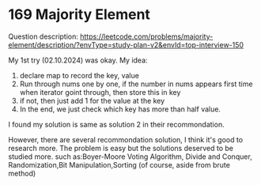 # 169 Majority Element
Question description: https://leetcode.com/problems/majority-element/description/?envType=study-plan-v2&envId=top-interview-150

My 1st try (02.10.2024) was okay.
My idea: 
1. declare map to record the key, value
2. Run through nums one by one, if the number in nums appears first time when iterator goint through, then store this in key
3. if not, then just add 1 for the value at the key
4. In the end, we just check which key has more than half value.

I found my solution is same as solution 2 in their recommondation.

However, there are several recommondation solution, I think it's good to research more.
The problem is easy but the solutions deserved to be studied more.
such as:Boyer-Moore Voting Algorithm, Divide and Conquer, Randomization,Bit Manipulation,Sorting
(of course, aside from brute method)